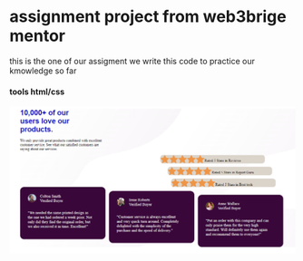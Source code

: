 # assignment project from web3brige mentor

this is the one of our assigment we write this code to practice our kmowledge so far






#### tools html/css

   ![alt text](/image/margin.PNG)

